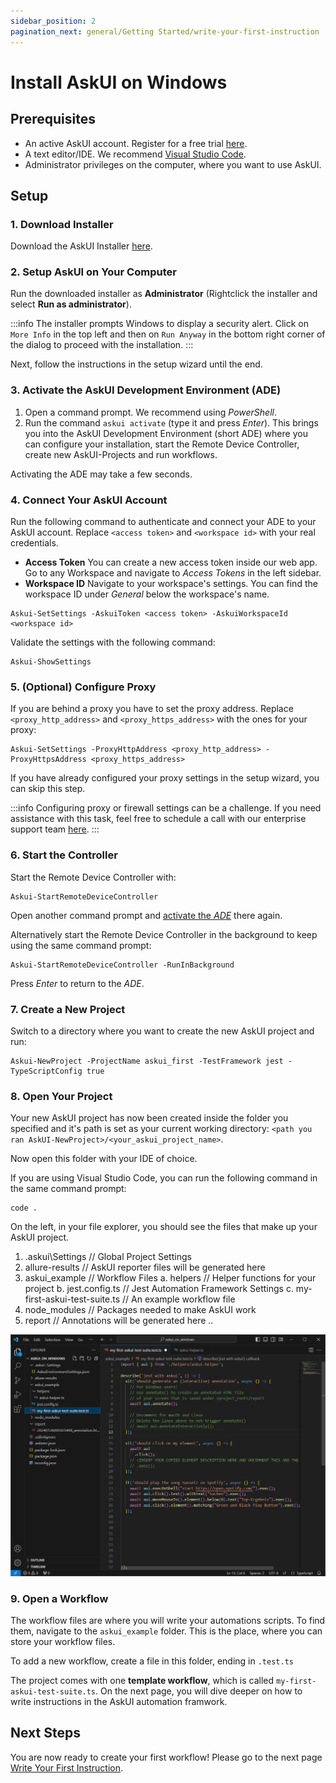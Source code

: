 ```yaml
---
sidebar_position: 2
pagination_next: general/Getting Started/write-your-first-instruction
---
```


# Install AskUI on Windows

## Prerequisites

- An active AskUI account. Register for a free trial [here](https://xa5a040gvfz.typeform.com/to/IHdr0qY5).
- A text editor/IDE. We recommend [Visual Studio Code](https://code.visualstudio.com/).
- Administrator privileges on the computer, where you want to use AskUI.

## Setup

### 1. Download Installer
Download the AskUI Installer [here](https://files.askui.com/releases/Installer/24.01.01/askui-full-installer.exe).

### 2. Setup AskUI on Your Computer
Run the downloaded installer as **Administrator** (Rightclick the installer and select **Run as administrator**).

:::info
The installer prompts Windows to display a security alert. Click on `More Info` in the top left and then on `Run Anyway` in the bottom right corner of the dialog to proceed with the installation.
:::

Next, follow the instructions in the setup wizard until the end.

### 3. Activate the AskUI Development Environment (ADE)
1. Open a command prompt. We recommend using *PowerShell*.
2. Run the command `askui activate` (type it and press _Enter_). This brings you into the AskUI Development Environment (short ADE) where you can configure your installation, start the Remote Device Controller, create new AskUI-Projects and run workflows.

Activating the ADE may take a few seconds.

### 4. Connect Your AskUI Account
Run the following command to authenticate and connect your ADE to your AskUI account. Replace `<access token>` and `<workspace id>` with your real credentials.

- **Access Token** You can create a new access token inside our web app. Go to any Workspace and navigate to *Access Tokens* in the left sidebar.
- **Workspace ID** Navigate to your workspace's settings. You can find the workspace ID under *General* below the workspace's name.

```shell
Askui-SetSettings -AskuiToken <access token> -AskuiWorkspaceId <workspace id>
```

Validate the settings with the following command: 

```shell
Askui-ShowSettings
```

### 5. (Optional) Configure Proxy
If you are behind a proxy you have to set the proxy address. Replace `<proxy_http_address>` and `<proxy_https_address>` with the ones for your proxy:

```shell
Askui-SetSettings -ProxyHttpAddress <proxy_http_address> -ProxyHttpsAddress <proxy_https_address>
```
If you have already configured your proxy settings in the setup wizard, you can skip this step.

:::info
Configuring proxy or firewall settings can be a challenge. If you need assistance with this task, feel free to schedule a call with our enterprise support team [here](https://calendly.com/d/3m3-myw-9z7/askui-enterprise-onboarding-assistance).
:::

### 6. Start the Controller
Start the Remote Device Controller with:

```shell
Askui-StartRemoteDeviceController
```

Open another command prompt and [activate the _ADE_](#activate-the-askui-development-environment-ade) there again.

Alternatively start the Remote Device Controller in the background to keep using the same command prompt:

```shell
Askui-StartRemoteDeviceController -RunInBackground
```

Press _Enter_ to return to the _ADE_.

### 7. Create a New Project
Switch to a directory where you want to create the new AskUI project and run:

```shell
Askui-NewProject -ProjectName askui_first -TestFramework jest -TypeScriptConfig true
```


### 8. Open Your Project
Your new AskUI project has now been created inside the folder you specified and it's path is set as your current working directory: `<path you ran AskUI-NewProject>/<your_askui_project_name>`.

Now open this folder with your IDE of choice.

If you are using Visual Studio Code, you can run the following command in the same command prompt:

```shell
code .
```
On the left, in your file explorer, you should see the files that make up your AskUI project.
1. .askui\Settings // Global Project Settings
2. allure-results // AskUI reporter files will be generated here
3. askui_example // Workflow Files
    a. helpers // Helper functions for your project
    b. jest.config.ts // Jest Automation Framework Settings
    c. my-first-askui-test-suite.ts // An example workflow file
4. node_modules // Packages needed to make AskUI work
5. report // Annotations will be generated here
..

![AskUI ProjectVisual Studio Code](Visual_Studio_Code.png)

### 9. Open a Workflow
The workflow files are where you will write your automations scripts.
To find them, navigate to the `askui_example` folder. This is the place, where you can store your workflow files.

To add a new workflow, create a file in this folder, ending in `.test.ts`

The project comes with one **template workflow**, which is called `my-first-askui-test-suite.ts`.
On the next page, you will dive deeper on how to write instructions in the AskUI automation framwork.

## Next Steps

You are now ready to create your first workflow! Please go to the next page [Write Your First Instruction](write-your-first-instruction.md).
